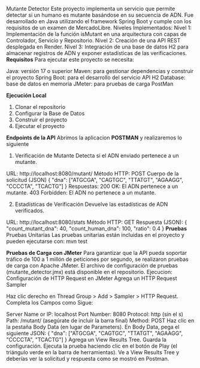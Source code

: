 Mutante Detector
Este proyecto implementa un servicio que permite detectar si un humano es mutante basándose en su secuencia de ADN. Fue desarrollado en Java utilizando el framework Spring Boot y cumple con los requisitos de un examen de MercadoLibre.
Niveles Implementados: 
Nivel 1: Implementación de la función isMutant en una arquitectura con capas de Controlador, Servicio y Repositorio.
Nivel 2: Creación de una API REST desplegada en Render.
Nivel 3: Integración de una base de datos H2 para almacenar registros de ADN y exponer estadísticas de las verificaciones.
**Requisitos**
Para ejecutar este proyecto se necesita:

Java: versión 17 o superior
Maven: para gestionar dependencias y construir el proyecto
Spring Boot: para el desarrollo del servicio API
H2 Database: base de datos en memoria
JMeter: para pruebas de carga 
PostMan

**Ejecución Local**
1. Clonar el repositorio
2. Configurar la Base de Datos
3. Construir el proyecto
4. Ejecutar el proyecto

   
**Endpoints de la API**
Abrimos la aplicacion **POSTMAN** y realizaremos lo siguiente
1. Verificación de Mutante
Detecta si el ADN enviado pertenece a un mutante.

URL: http://localhost:8080/mutant/
Método HTTP: POST
Cuerpo de la solicitud (JSON)
{
  "dna": ["ATGCGA", "CAGTGC", "TTATGT", "AGAAGG", "CCCCTA", "TCACTG"]
}
Respuestas:
200 OK: El ADN pertenece a un mutante.
403 Forbidden: El ADN no pertenece a un mutante.

2. Estadísticas de Verificación
Devuelve las estadísticas de ADN verificados.

URL: http://localhost:8080/stats
Método HTTP: GET
Respuesta (JSON):
{
  "count_mutant_dna": 40,
  "count_human_dna": 100,
  "ratio": 0.4
}
**Pruebas**
Pruebas Unitarias
Las pruebas unitarias están incluidas en el proyecto y pueden ejecutarse con:
mvn test

**Pruebas de Carga con JMeter**
Para garantizar que la API pueda soportar tráfico de 100 a 1 millón de peticiones por segundo, se realizaron pruebas de carga con Apache JMeter. El archivo de configuración de pruebas (mutante_detector.jmx) está disponible en el repositorio.
Ejecucion:
Configuración de HTTP Request en JMeter
Agrega un HTTP Request Sampler

Haz clic derecho en Thread Group > Add > Sampler > HTTP Request.
Completa los Campos como Sigue:

Server Name or IP: localhost
Port Number: 8080
Protocol: http (sin el s)
Path: /mutant/ (asegúrate de incluir la barra final)
Method: POST
Haz clic en la pestaña Body Data (en lugar de Parameters).
En Body Data, pega el siguiente JSON:
{
  "dna": ["ATGCGA", "CAGTGC", "TTATGT", "AGAAGG", "CCCCTA", "TCACTG"]
}
Agrega un View Results Tree.
Guarda la configuración.
Ejecuta la prueba haciendo clic en el botón de Play (el triángulo verde en la barra de herramientas).
Ve a View Results Tree y deberías ver la solicitud y respuesta como se mostró en Postman.
